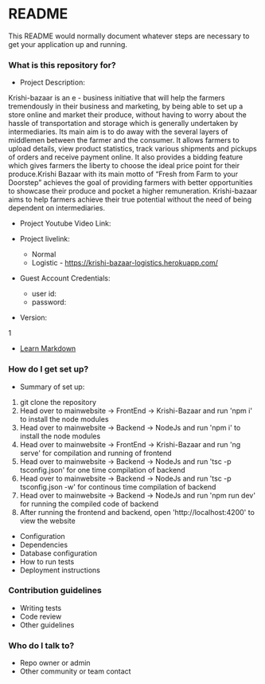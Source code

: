 # README #

This README would normally document whatever steps are necessary to get your application up and running.

### What is this repository for? ###

* Project Description:

Krishi-bazaar is an e - business initiative that will help the farmers tremendously in their business and marketing, by being able to set up a store online and market their produce, without having to worry about the hassle of transportation and storage which is generally undertaken by intermediaries. Its main aim is to do away with the several layers of middlemen between the farmer and the consumer. It allows farmers to upload details, view product statistics, track various shipments and pickups of orders and receive payment online. It also provides a bidding feature which gives farmers the liberty to choose the ideal price point for their produce.Krishi Bazaar with its main motto of “Fresh from Farm to your Doorstep” achieves the goal of providing farmers with better opportunities to showcase their produce and pocket a higher remuneration. Krishi-bazaar aims to help farmers achieve their true potential without the need of being dependent on intermediaries.

* Project Youtube Video Link:

* Project livelink:
    * Normal
    * Logistic - https://krishi-bazaar-logistics.herokuapp.com/
    
* Guest Account Credentials:
   * user id:
   * password:


* Version:

1

* [Learn Markdown](https://bitbucket.org/tutorials/markdowndemo)

### How do I get set up? ###

* Summary of set up:
1. git clone the repository
2. Head over to mainwebsite -> FrontEnd -> Krishi-Bazaar and run 'npm i' to install the node modules
3. Head over to mainwebsite -> Backend -> NodeJs and run 'npm i' to install the node modules
4. Head over to mainwebsite -> FrontEnd -> Krishi-Bazaar and run 'ng serve' for compilation and running of frontend
5. Head over to mainwebsite -> Backend -> NodeJs and run 'tsc -p tsconfig.json' for one time compilation of backend
6. Head over to mainwebsite -> Backend -> NodeJs and run 'tsc -p tsconfig.json -w' for continous time compilation of backend
7. Head over to mainwebsite -> Backend -> NodeJs and run 'npm run dev' for running the compiled code of backend
8. After running the frontend and backend, open 'http://localhost:4200' to view the website


* Configuration
* Dependencies
* Database configuration
* How to run tests
* Deployment instructions

### Contribution guidelines ###

* Writing tests
* Code review
* Other guidelines

### Who do I talk to? ###

* Repo owner or admin
* Other community or team contact
